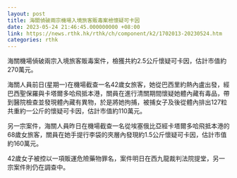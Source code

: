 ```yaml
---
layout: post
title: 海關偵破兩宗機場入境旅客販毒案檢懷疑可卡因
date: 2023-05-24 21:46:45.000000000 +08:00
link: https://news.rthk.hk/rthk/ch/component/k2/1702013-20230524.htm
categories: rthk
---
```


海關機場偵破兩宗入境旅客販毒案件，檢獲共約2.5公斤懷疑可卡因，估計市值約270萬元。

海關人員前日(星期一)在機場截查一名42歲女旅客，她從巴西里約熱內盧出發，經巴西聖保羅與卡塔爾多哈飛抵本港，關員在進行清關期間懷疑她體內藏有毒品，帶到醫院檢查並發現體內藏有異物，於是將她拘捕，被捕女子及後從體內排出127粒共重約一公斤的懷疑可卡因，估計市值約110萬元。

另一宗案件，海關人員昨日在機場截查一名從埃塞俄比亞經卡塔爾多哈飛抵本港的68歲女旅客，關員在她手提行李袋的夾層內發現約1.5公斤懷疑可卡因，估計市值約160萬元。

42歲女子被控以一項販運危險藥物罪名，案件明日在西九龍裁判法院提堂，另一宗案件則仍在調查中。
